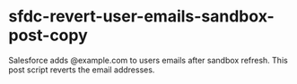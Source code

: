 # sfdc-revert-user-emails-sandbox-post-copy
Salesforce adds @example.com to users emails after sandbox refresh. This post script reverts the email addresses.
